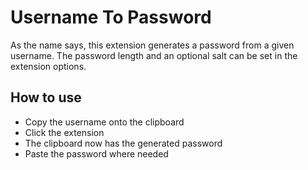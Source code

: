 # Username To Password
As the name says, this extension generates a password from a given username. The password length and an optional salt can be set in the extension options.
## How to use
- Copy the username onto the clipboard
- Click the extension
- The clipboard now has the generated password
- Paste the password where needed
